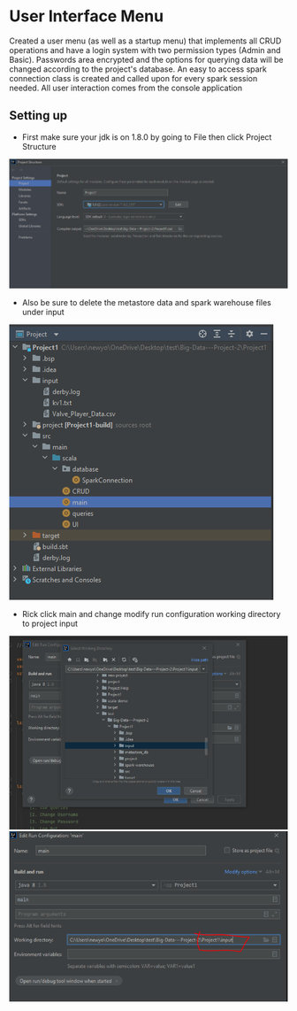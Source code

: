 # User Interface Menu
Created a user menu (as well as a startup menu) that implements all CRUD operations and have a login system with two permission types (Admin and Basic). Passwords 
area encrypted and the options for querying data will be changed according to the project's database. An easy to access spark connection class is created and called 
upon for every spark session needed. All user interaction comes from the console application

## Setting up
- First make sure your jdk is on 1.8.0 by going to File then click Project Structure

![](images/setting%20up%20jdk.PNG)

- Also be sure to delete the metastore data and spark warehouse files under input

![](images/delete%20metadata.PNG)

- Rick click main and change modify run configuration working directory to project input

![](images/modify%20run%20config.PNG)
![](images/check.PNG)
